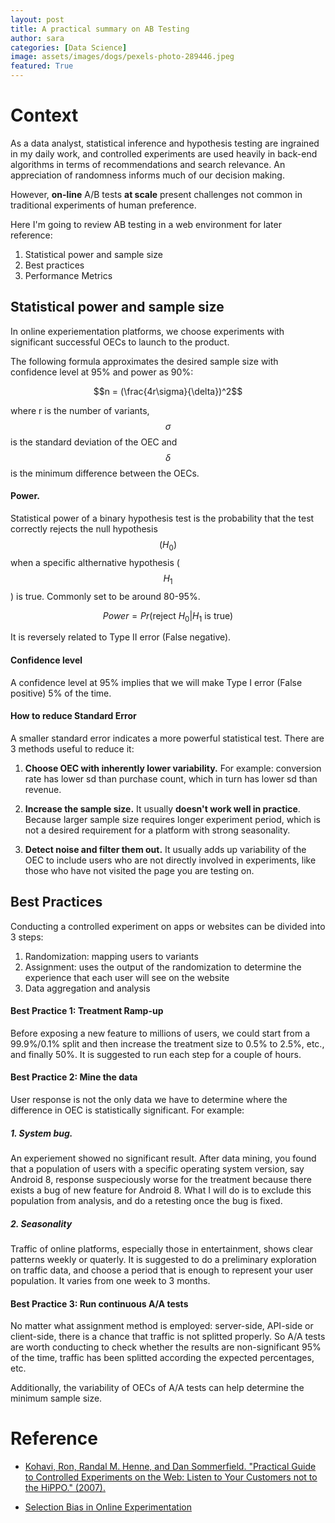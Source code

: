 ```yaml
---
layout: post
title: A practical summary on AB Testing
author: sara
categories: [Data Science]
image: assets/images/dogs/pexels-photo-289446.jpeg
featured: True
---
```

# Context

As a data analyst, statistical inference and hypothesis testing are ingrained in my daily work, and controlled experiments are used heavily in back-end algorithms in terms of recommendations and search relevance. An appreciation of randomness informs much of our decision making.

However, **on-line** A/B tests **at scale** present challenges not common in traditional experiments of human preference.

Here I'm going to review AB testing in a web environment for later reference:

1. Statistical power and sample size
2. Best practices
3. Performance Metrics

## Statistical power and sample size

In online experiementation platforms, we choose experiments with significant successful OECs to launch to the product.

The following formula approximates the desired sample size with confidence level at 95% and power as 90%:

$$n = (\frac{4r\sigma}{\delta})^2$$

where r is the number of variants, $$\sigma$$ is the standard deviation of the OEC and $$\delta$$ is the minimum difference between the OECs.

#### Power. 

Statistical power of a binary hypothesis test is the probability that the test correctly rejects the null hypothesis $$(H_0)$$ when a specific althernative hypothesis ($$H_1$$) is true. Commonly set to be around 80-95%. 

$$Power = Pr(\text{reject }H_0 | H_1\text{ is true})$$

It is reversely related to Type II error (False negative).

#### Confidence level

A confidence level at 95% implies that we will make Type I error (False positive) 5% of the time.

#### How to reduce Standard Error

A smaller standard error indicates a more powerful statistical test. There are 3 methods useful to reduce it:

1. **Choose OEC with inherently lower variability.** For example: conversion rate has lower sd than purchase count, which in turn has lower sd than revenue.

2. **Increase the sample size.** It usually **doesn't work well in practice**. Because larger sample size requires longer experiment period, which is not a desired requirement for a platform with strong seasonality.

3. **Detect noise and filter them out.** It usually adds up variability of the OEC to include users who are not directly involved in experiments, like those who have not visited the page you are testing on.

## Best Practices

Conducting a controlled experiment on apps or websites can be divided into 3 steps:

1. Randomization: mapping users to variants
2. Assignment: uses the output of the randomization to determine the experience that each user will see on the website
3. Data aggregation and analysis

#### Best Practice 1: Treatment Ramp-up

Before exposing a new feature to millions of users, we could start from a 99.9%/0.1% split and then increase the treatment size to 0.5% to 2.5%, etc., and finally 50%. It is suggested to run each step for a couple of hours.

#### Best Practice 2: Mine the data

User response is not the only data we have to determine where the difference in OEC is statistically significant. For example:

##### 1. System bug. 

An experiement showed no significant result. After data mining, you found that a population of users with a specific operating system version, say Android 8, response suspeciously worse for the treatment because there exists a bug of new feature for Android 8. What I will do is to exclude this population from analysis, and do a retesting once the bug is fixed.

##### 2. Seasonality

Traffic of online platforms, especially those in entertainment, shows clear patterns weekly or quaterly. It is suggested to do a preliminary exploration on traffic data, and choose a period that is enough to represent your user population. It varies from one week to 3 months.

#### Best Practice 3: Run continuous A/A tests

No matter what assignment method is employed: server-side, API-side or client-side, there is a chance that traffic is not splitted properly. So A/A tests are worth conducting to check whether the results are non-significant 95% of the time, traffic has been splitted according the expected percentages, etc.

Additionally, the variability of OECs of A/A tests can help determine the minimum sample size.

[//]: # (Performance Metrics)



# Reference

* [Kohavi, Ron, Randal M. Henne, and Dan Sommerfield. "Practical Guide to Controlled Experiments on the Web: Listen to Your Customers not to the HiPPO." (2007).](http://ai.stanford.edu/users/ronnyk/2007GuideControlledExperiments.pdf)

* [Selection Bias in Online Experimentation](https://medium.com/airbnb-engineering/selection-bias-in-online-experimentation-c3d67795cceb)
